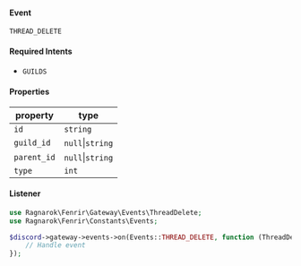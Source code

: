 #### Event
`THREAD_DELETE`

#### Required Intents
- `GUILDS`

#### Properties
|property|type|
|--------|----|
|`id`|`string`|
|`guild_id`|`null`&#124;`string`|
|`parent_id`|`null`&#124;`string`|
|`type`|`int`|

#### Listener
```php
use Ragnarok\Fenrir\Gateway\Events\ThreadDelete;
use Ragnarok\Fenrir\Constants\Events;

$discord->gateway->events->on(Events::THREAD_DELETE, function (ThreadDelete $event) {
    // Handle event
});
```
